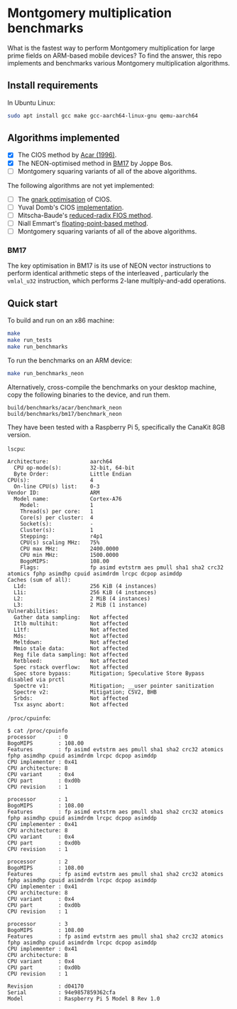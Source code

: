 # Montgomery multiplication benchmarks

What is the fastest way to perform Montgomery multiplication for large prime
fields on ARM-based mobile devices? To find the answer, this repo implements
and benchmarks various Montgomery multiplication algorithms.

## Install requirements

In Ubuntu Linux:

```bash
sudo apt install gcc make gcc-aarch64-linux-gnu qemu-aarch64
```

## Algorithms implemented

- [x] The CIOS method by [Acar
  (1996)](https://www.microsoft.com/en-us/research/wp-content/uploads/1996/01/j37acmon.pdf).
- [x] The NEON-optimised method in [BM17](https://eprint.iacr.org/2017/1057.pdf) by Joppe Bos.
- [ ] Montgomery squaring variants of all of the above algorithms.

The following algorithms are not yet implemented:

- [ ] The [gnark optimisation](https://hackmd.io/@gnark/modular_multiplication) of CIOS.
- [ ] Yuval Domb's CIOS [implementation](https://github.com/ingonyama-zk/ingo_skyscraper/tree/main/src).
- [ ] Mitscha-Baude's [reduced-radix FIOS method](https://github.com/mitschabaude/montgomery/blob/main/doc/zprize22.md#13-x-30-bit-multiplication).
- [ ] Niall Emmart's [floating-point-based method](https://ieeexplore.ieee.org/document/8464792/).
- [ ] Montgomery squaring variants of all of the above algorithms.

### BM17

The key optimisation in BM17 is its use of NEON vector instructions to perform identical arithmetic steps of the interleaved  ,
particularly the `vmlal_u32` instruction, which performs 2-lane multiply-and-add operations.

## Quick start

To build and run on an x86 machine:

```bash
make
make run_tests
make run_benchmarks
```

To run the benchmarks on an ARM device:

```bash
make run_benchmarks_neon
```

Alternatively, cross-compile the benchmarks on your desktop machine, copy the
following binaries to the device, and run them.

```
build/benchmarks/acar/benchmark_neon
build/benchmarks/bm17/benchmark_neon
```

They have been tested with a Raspberry Pi 5, specifically the CanaKit 8GB version.

`lscpu`:

```
Architecture:             aarch64
  CPU op-mode(s):         32-bit, 64-bit
  Byte Order:             Little Endian
CPU(s):                   4
  On-line CPU(s) list:    0-3
Vendor ID:                ARM
  Model name:             Cortex-A76
    Model:                1
    Thread(s) per core:   1
    Core(s) per cluster:  4
    Socket(s):            -
    Cluster(s):           1
    Stepping:             r4p1
    CPU(s) scaling MHz:   75%
    CPU max MHz:          2400.0000
    CPU min MHz:          1500.0000
    BogoMIPS:             108.00
    Flags:                fp asimd evtstrm aes pmull sha1 sha2 crc32 atomics fphp asimdhp cpuid asimdrdm lrcpc dcpop asimddp
Caches (sum of all):      
  L1d:                    256 KiB (4 instances)
  L1i:                    256 KiB (4 instances)
  L2:                     2 MiB (4 instances)
  L3:                     2 MiB (1 instance)
Vulnerabilities:          
  Gather data sampling:   Not affected
  Itlb multihit:          Not affected
  L1tf:                   Not affected
  Mds:                    Not affected
  Meltdown:               Not affected
  Mmio stale data:        Not affected
  Reg file data sampling: Not affected
  Retbleed:               Not affected
  Spec rstack overflow:   Not affected
  Spec store bypass:      Mitigation; Speculative Store Bypass disabled via prctl
  Spectre v1:             Mitigation; __user pointer sanitization
  Spectre v2:             Mitigation; CSV2, BHB
  Srbds:                  Not affected
  Tsx async abort:        Not affected
```


`/proc/cpuinfo`:

```
$ cat /proc/cpuinfo 
processor       : 0
BogoMIPS        : 108.00
Features        : fp asimd evtstrm aes pmull sha1 sha2 crc32 atomics fphp asimdhp cpuid asimdrdm lrcpc dcpop asimddp
CPU implementer : 0x41
CPU architecture: 8
CPU variant     : 0x4
CPU part        : 0xd0b
CPU revision    : 1

processor       : 1
BogoMIPS        : 108.00
Features        : fp asimd evtstrm aes pmull sha1 sha2 crc32 atomics fphp asimdhp cpuid asimdrdm lrcpc dcpop asimddp
CPU implementer : 0x41
CPU architecture: 8
CPU variant     : 0x4
CPU part        : 0xd0b
CPU revision    : 1

processor       : 2
BogoMIPS        : 108.00
Features        : fp asimd evtstrm aes pmull sha1 sha2 crc32 atomics fphp asimdhp cpuid asimdrdm lrcpc dcpop asimddp
CPU implementer : 0x41
CPU architecture: 8
CPU variant     : 0x4
CPU part        : 0xd0b
CPU revision    : 1

processor       : 3
BogoMIPS        : 108.00
Features        : fp asimd evtstrm aes pmull sha1 sha2 crc32 atomics fphp asimdhp cpuid asimdrdm lrcpc dcpop asimddp
CPU implementer : 0x41
CPU architecture: 8
CPU variant     : 0x4
CPU part        : 0xd0b
CPU revision    : 1

Revision        : d04170
Serial          : 94e9857859362cfa
Model           : Raspberry Pi 5 Model B Rev 1.0
```
